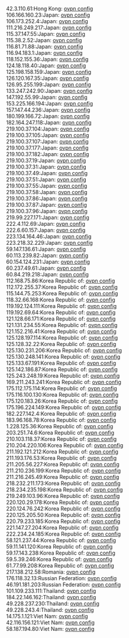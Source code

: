 42.3.110.61:Hong Kong: [ovpn config](vpn/42_3_110_61.ovpn)  
106.166.160.23:Japan: [ovpn config](vpn/106_166_160_23.ovpn)  
106.173.252.4:Japan: [ovpn config](vpn/106_173_252_4.ovpn)  
111.216.249.217:Japan: [ovpn config](vpn/111_216_249_217.ovpn)  
115.37.147.55:Japan: [ovpn config](vpn/115_37_147_55.ovpn)  
115.38.2.52:Japan: [ovpn config](vpn/115_38_2_52.ovpn)  
116.81.71.88:Japan: [ovpn config](vpn/116_81_71_88.ovpn)  
116.94.183.1:Japan: [ovpn config](vpn/116_94_183_1.ovpn)  
118.152.155.36:Japan: [ovpn config](vpn/118_152_155_36.ovpn)  
124.18.118.40:Japan: [ovpn config](vpn/124_18_118_40.ovpn)  
125.198.158.159:Japan: [ovpn config](vpn/125_198_158_159.ovpn)  
126.120.167.35:Japan: [ovpn config](vpn/126_120_167_35.ovpn)  
126.95.255.199:Japan: [ovpn config](vpn/126_95_255_199.ovpn)  
133.247.242.90:Japan: [ovpn config](vpn/133_247_242_90.ovpn)  
147.192.55.99:Japan: [ovpn config](vpn/147_192_55_99.ovpn)  
153.225.166.194:Japan: [ovpn config](vpn/153_225_166_194.ovpn)  
157.147.44.236:Japan: [ovpn config](vpn/157_147_44_236.ovpn)  
180.199.166.72:Japan: [ovpn config](vpn/180_199_166_72.ovpn)  
182.164.247.118:Japan: [ovpn config](vpn/182_164_247_118.ovpn)  
219.100.37.104:Japan: [ovpn config](vpn/219_100_37_104.ovpn)  
219.100.37.105:Japan: [ovpn config](vpn/219_100_37_105.ovpn)  
219.100.37.107:Japan: [ovpn config](vpn/219_100_37_107.ovpn)  
219.100.37.177:Japan: [ovpn config](vpn/219_100_37_177.ovpn)  
219.100.37.182:Japan: [ovpn config](vpn/219_100_37_182.ovpn)  
219.100.37.19:Japan: [ovpn config](vpn/219_100_37_19.ovpn)  
219.100.37.31:Japan: [ovpn config](vpn/219_100_37_31.ovpn)  
219.100.37.49:Japan: [ovpn config](vpn/219_100_37_49.ovpn)  
219.100.37.51:Japan: [ovpn config](vpn/219_100_37_51.ovpn)  
219.100.37.55:Japan: [ovpn config](vpn/219_100_37_55.ovpn)  
219.100.37.58:Japan: [ovpn config](vpn/219_100_37_58.ovpn)  
219.100.37.86:Japan: [ovpn config](vpn/219_100_37_86.ovpn)  
219.100.37.87:Japan: [ovpn config](vpn/219_100_37_87.ovpn)  
219.100.37.96:Japan: [ovpn config](vpn/219_100_37_96.ovpn)  
219.99.227.171:Japan: [ovpn config](vpn/219_99_227_171.ovpn)  
222.4.112.69:Japan: [ovpn config](vpn/222_4_112_69.ovpn)  
222.6.60.157:Japan: [ovpn config](vpn/222_6_60_157.ovpn)  
223.134.164.46:Japan: [ovpn config](vpn/223_134_164_46.ovpn)  
223.218.32.229:Japan: [ovpn config](vpn/223_218_32_229.ovpn)  
59.147.136.61:Japan: [ovpn config](vpn/59_147_136_61.ovpn)  
60.113.239.82:Japan: [ovpn config](vpn/60_113_239_82.ovpn)  
60.154.124.231:Japan: [ovpn config](vpn/60_154_124_231.ovpn)  
60.237.49.61:Japan: [ovpn config](vpn/60_237_49_61.ovpn)  
60.84.219.218:Japan: [ovpn config](vpn/60_84_219_218.ovpn)  
112.168.75.86:Korea Republic of: [ovpn config](vpn/112_168_75_86.ovpn)  
112.172.255.37:Korea Republic of: [ovpn config](vpn/112_172_255_37.ovpn)  
115.144.75.253:Korea Republic of: [ovpn config](vpn/115_144_75_253.ovpn)  
118.32.66.168:Korea Republic of: [ovpn config](vpn/118_32_66_168.ovpn)  
119.192.124.111:Korea Republic of: [ovpn config](vpn/119_192_124_111.ovpn)  
119.192.69.64:Korea Republic of: [ovpn config](vpn/119_192_69_64.ovpn)  
121.128.66.171:Korea Republic of: [ovpn config](vpn/121_128_66_171.ovpn)  
121.131.234.55:Korea Republic of: [ovpn config](vpn/121_131_234_55.ovpn)  
121.152.216.41:Korea Republic of: [ovpn config](vpn/121_152_216_41.ovpn)  
125.128.197.114:Korea Republic of: [ovpn config](vpn/125_128_197_114.ovpn)  
125.128.32.22:Korea Republic of: [ovpn config](vpn/125_128_32_22.ovpn)  
125.130.231.206:Korea Republic of: [ovpn config](vpn/125_130_231_206.ovpn)  
125.130.248.141:Korea Republic of: [ovpn config](vpn/125_130_248_141.ovpn)  
125.133.67.191:Korea Republic of: [ovpn config](vpn/125_133_67_191.ovpn)  
125.142.186.87:Korea Republic of: [ovpn config](vpn/125_142_186_87.ovpn)  
125.243.248.19:Korea Republic of: [ovpn config](vpn/125_243_248_19.ovpn)  
169.211.243.241:Korea Republic of: [ovpn config](vpn/169_211_243_241.ovpn)  
175.112.175.114:Korea Republic of: [ovpn config](vpn/175_112_175_114.ovpn)  
175.116.100.130:Korea Republic of: [ovpn config](vpn/175_116_100_130.ovpn)  
175.120.183.26:Korea Republic of: [ovpn config](vpn/175_120_183_26.ovpn)  
175.196.224.149:Korea Republic of: [ovpn config](vpn/175_196_224_149.ovpn)  
182.227.142.4:Korea Republic of: [ovpn config](vpn/182_227_142_4.ovpn)  
183.96.168.78:Korea Republic of: [ovpn config](vpn/183_96_168_78.ovpn)  
1.228.125.36:Korea Republic of: [ovpn config](vpn/1_228_125_36.ovpn)  
203.251.74.6:Korea Republic of: [ovpn config](vpn/203_251_74_6.ovpn)  
210.103.118.37:Korea Republic of: [ovpn config](vpn/210_103_118_37.ovpn)  
210.204.220.106:Korea Republic of: [ovpn config](vpn/210_204_220_106.ovpn)  
211.192.121.212:Korea Republic of: [ovpn config](vpn/211_192_121_212.ovpn)  
211.193.176.53:Korea Republic of: [ovpn config](vpn/211_193_176_53.ovpn)  
211.205.56.227:Korea Republic of: [ovpn config](vpn/211_205_56_227.ovpn)  
211.210.236.199:Korea Republic of: [ovpn config](vpn/211_210_236_199.ovpn)  
211.216.245.49:Korea Republic of: [ovpn config](vpn/211_216_245_49.ovpn)  
218.232.211.173:Korea Republic of: [ovpn config](vpn/218_232_211_173.ovpn)  
218.234.235.198:Korea Republic of: [ovpn config](vpn/218_234_235_198.ovpn)  
219.249.103.96:Korea Republic of: [ovpn config](vpn/219_249_103_96.ovpn)  
220.120.29.178:Korea Republic of: [ovpn config](vpn/220_120_29_178.ovpn)  
220.124.76.242:Korea Republic of: [ovpn config](vpn/220_124_76_242.ovpn)  
220.125.205.50:Korea Republic of: [ovpn config](vpn/220_125_205_50.ovpn)  
220.79.233.185:Korea Republic of: [ovpn config](vpn/220_79_233_185.ovpn)  
221.147.27.204:Korea Republic of: [ovpn config](vpn/221_147_27_204.ovpn)  
222.234.24.185:Korea Republic of: [ovpn config](vpn/222_234_24_185.ovpn)  
58.121.237.44:Korea Republic of: [ovpn config](vpn/58_121_237_44.ovpn)  
59.11.141.120:Korea Republic of: [ovpn config](vpn/59_11_141_120.ovpn)  
59.17.143.238:Korea Republic of: [ovpn config](vpn/59_17_143_238.ovpn)  
59.5.39.246:Korea Republic of: [ovpn config](vpn/59_5_39_246.ovpn)  
61.77.99.208:Korea Republic of: [ovpn config](vpn/61_77_99_208.ovpn)  
217.138.212.58:Romania: [ovpn config](vpn/217_138_212_58.ovpn)  
176.118.32.13:Russian Federation: [ovpn config](vpn/176_118_32_13.ovpn)  
46.191.181.203:Russian Federation: [ovpn config](vpn/46_191_181_203.ovpn)  
101.109.233.111:Thailand: [ovpn config](vpn/101_109_233_111.ovpn)  
184.22.146.162:Thailand: [ovpn config](vpn/184_22_146_162.ovpn)  
49.228.237.230:Thailand: [ovpn config](vpn/49_228_237_230.ovpn)  
49.228.243.4:Thailand: [ovpn config](vpn/49_228_243_4.ovpn)  
14.175.1.121:Viet Nam: [ovpn config](vpn/14_175_1_121.ovpn)  
42.116.156.121:Viet Nam: [ovpn config](vpn/42_116_156_121.ovpn)  
58.187.194.80:Viet Nam: [ovpn config](vpn/58_187_194_80.ovpn)  
